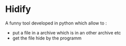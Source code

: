# Hidify
A funny tool developed in python which allow to :
  - put a file in a archive which is in an other archive etc
  - get the file hide by the programm
